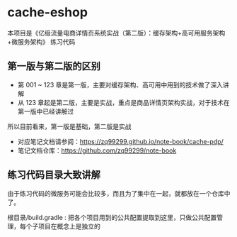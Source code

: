 # cache-eshop

本项目是《亿级流量电商详情页系统实战（第二版）：缓存架构+高可用服务架构+微服务架构》 练习代码

## 第一版与第二版的区别
- 第 001 ~ 123 章是第一版，主要对缓存架构、高可用中用到的技术做了深入讲解
- 从 123 章起是第二版，主要是实战，重点是商品详情页架构实战，对于技术在第一版中已经讲解过

所以目前看来，第一版是基础，第二版是实战

- 对应笔记文档请参阅：https://zq99299.github.io/note-book/cache-pdp/
- 笔记文档仓库：https://github.com/zq99299/note-book

## 练习代码目录大致讲解
由于练习代码的微服务可能会比较多，而且为了集中在一起，就都放在一个仓库中了。

根目录/build.gradle : 把各个项目用到的公共配置提取到这里，只做公共配置管理，每个子项目在概念上是独立的
